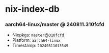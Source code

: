 # nix-index-db
### aarch64-linux/master @ 240811.310fcfd
- Nixpkgs: `master`@[`310fcfd`](https://github.com/NixOS/nixpkgs/commit/310fcfddfc1719de0ae56e3eded60c0a839806fc)
- Platform: `aarch64-linux`
- Timestamp: `20240811015549`
